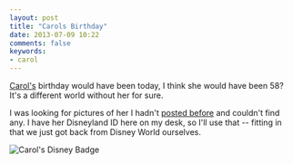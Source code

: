 ```yaml
---
layout: post
title: "Carols Birthday"
date: 2013-07-09 10:22
comments: false
keywords: 
- carol
---
```

[Carol's][1] birthday would have been today, I think she would have been 58?  It's a different world without her for sure.

I was looking for pictures of her I hadn't [posted before][2] and couldn't find any.  I have her Disneyland ID here on my desk, so I'll use that -- fitting in that we just got back from Disney World ourselves.

![Carol's Disney Badge](http://media.eick.us/media/photographs/2013/2013-07-09/carol-disney-id.jpg)




[1]: /blog/2006/12/04/carol-anne-eick-july-9-1955-november-27-2006/
[2]: /blog/categories/carol/